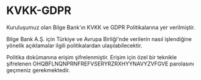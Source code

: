 # KVKK-GDPR
Kuruluşumuz olan Bilge Bank'ın KVKK ve GDPR Politikalarına yer verilmiştir.

Bilge Bank A.Ş. için Türkiye ve Avrupa Birliği'nde verilerin nasıl işlendiğine yönelik açıklamalar ilgili politikalardan ulaşılabilecektir.

Politika dokümanına erişim şifrelenmiştir. Erişim için özel bir teknikle şifrelenen OHQBFLNQNPRNFREFVSERYRZRXHYYNAVYZVFGVE parolasını geçmeniz gerekmektedir.

